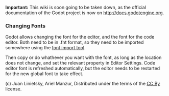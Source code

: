 **Important:** This wiki is soon going to be taken down, as the official documentation of the Godot project is now on http://docs.godotengine.org.

### Changing Fonts

Godot allows changing the font for the editor, and the font for the code editor. Both need to be in .fnt format, so they need to be imported somewhere using the [font import tool](import_fonts).

Then copy or do whathever you want with the font, as long as the location does not change, and set the relevant property in Editor Settings. Code editor font is refreshed automatically, but the editor needs to be restarted for the new global font to take effect.


(c) Juan Linietsky, Ariel Manzur, Distributed under the terms of the [CC By](https://creativecommons.org/licenses/by/3.0/legalcode) license.
